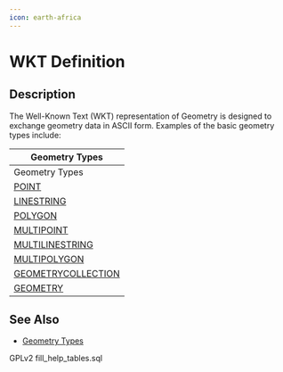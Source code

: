 ```yaml
---
icon: earth-africa
---
```


# WKT Definition

## Description

The Well-Known Text (WKT) representation of Geometry is designed to exchange geometry data in ASCII form. Examples of the basic geometry types include:

| Geometry Types                                                |
| ------------------------------------------------------------- |
| Geometry Types                                                |
| [POINT](../point.md)                                          |
| [LINESTRING](../linestring.md)                                |
| [POLYGON](../polygon.md)                                      |
| [MULTIPOINT](../multipoint.md)                                |
| [MULTILINESTRING](../multilinestring.md)                      |
| [MULTIPOLYGON](../multipolygon.md)                            |
| [GEOMETRYCOLLECTION](../geometrycollection.md)                |
| [GEOMETRY](../../../sql-structure/geometry/geometry-types.md) |

## See Also

* [Geometry Types](../../../sql-structure/geometry/geometry-types.md)

GPLv2 fill\_help\_tables.sql
